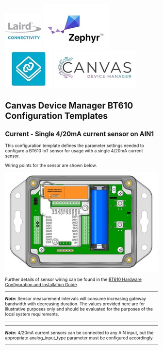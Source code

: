 [![Laird Connectivity](../../../images/laird_connectivity_logo.jpg)](https://www.lairdconnect.com/)
[![Zephyr RTOS](../../../images/zephyr_logo.jpg)](https://www.zephyrproject.org/)
[![Nordic Connect SDK](../../../images/ncs_logo.jpg)](https://www.nordicsemi.com/Products/Development-software/nrf-connect-sdk)
[![Canvas Device Manager](../../../images/canvas_logo.jpg)](https://www.lairdconnect.com/iot-software/canvas-device-manager)

# Canvas Device Manager BT610 Configuration Templates

## Current - Single 4/20mA current sensor on AIN1

This configuration template defines the parameter settings needed to configure a BT610 IoT sensor for usage with a single 4/20mA current sensor.

Wiring points for the sensor are shown below.

![BT610 IoT Sensor 4-20mA current sensor wiring points](images/current_-_single_4-20ma_current_sensor_on_AIN1.jpg)

Further details of sensor wiring can be found in the [BT610 Hardware Configuration and Installation Guide][BT610 Hardware Configuration and Installation Guide].

---
**_Note:_** Sensor measurement intervals will consume increasing gateway bandwidth with decreasing duration. The values provided here are for illustrative purposes only and should be evaluated for the purposes of the local system requirements.

---

---
**_Note:_** 4/20mA current sensors can be connected to any AIN input, but the appropriate analog_input_type parameter must be configured accordingly.

---

[BT610 Hardware Configuration and Installation Guide]: <https://www.lairdconnect.com/documentation/bt610-hardware-configuration-and-installation-guide>
